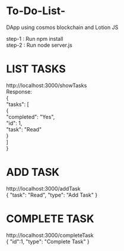 # To-Do-List-
DApp using cosmos blockchain and Lotion JS

step-1 : Run npm install <br/>
step-2 : Run node server.js

# LIST TASKS
http://localhost:3000/showTasks  <br />
Response: <br/>
{ <br/>
    "tasks": [  <br/>
        {  <br/>
            "completed": "Yes",  <br/>
            "id": 1,  <br/>
            "task": "Read"  <br/>
        }  <br/>
    ]  <br/>
}  <br/>

# ADD TASK
http://localhost:3000/addTask  <br />
{ 
    "task": "Read",
    "type": "Add Task"
}

# COMPLETE TASK
http://localhost:3000/completeTask   <br />
{
    "id":1,
    "type": "Complete Task"
}
